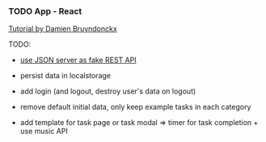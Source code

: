 ### TODO App - React ###

[Tutorial by Damien Bruyndonckx](https://fr.linkedin.com/learning/l-essentiel-de-react-js-2/)

TODO: 
- [use JSON server as fake REST API](https://www.webtips.dev/react-json-server)

- persist data in localstorage
- add login (and logout, destroy user's data on logout)
- remove default initial data, only keep example tasks in each category
- add template for task page or task modal => timer for task completion + use music API
